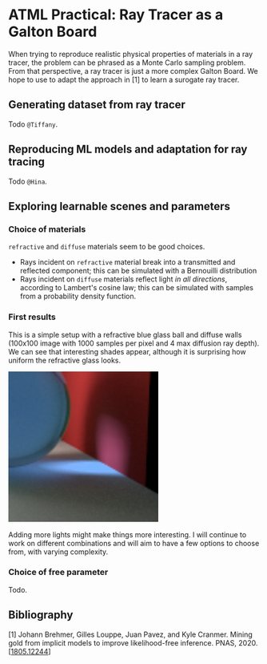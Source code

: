 # ATML Practical: Ray Tracer as a Galton Board
When trying to reproduce realistic physical properties of materials
in a ray tracer, the problem can be
phrased as a Monte Carlo sampling problem.
From that perspective, a ray tracer is just a more complex
Galton Board.
We hope to use to adapt the approach in [1] to learn a surogate
ray tracer.

## Generating dataset from ray tracer
Todo `@Tiffany`.

## Reproducing ML models and adaptation for ray tracing
Todo `@Hina`.

## Exploring learnable scenes and parameters
### Choice of materials
`refractive` and `diffuse` materials seem to be good choices.
 * Rays incident on `refractive` material break into a transmitted and reflected
   component; this can be simulated with a Bernouilli distribution 
 * Rays incident on `diffuse` materials reflect light _in all directions_, according
   to Lambert's cosine law; this can be simulated with samples from a probability density
   function.

### First results
This is a simple setup with a refractive blue glass ball and diffuse walls
(100x100 image with 1000 samples per pixel and 4 max diffusion ray depth).
We can see that interesting shades appear, although it is surprising how uniform
the refractive glass looks.

<img src="images/210316_1000_depth4.png" width=300>


Adding more lights might make things more interesting.
I will continue to work on different combinations and will aim to have a few options
to choose from, with varying complexity.

### Choice of free parameter
Todo.

## Bibliography
[1] Johann Brehmer, Gilles Louppe, Juan Pavez, and Kyle Cranmer. Mining gold from implicit models to improve likelihood-free inference. PNAS, 2020. [[1805.12244](https://arxiv.org/abs/1805.12244)]
